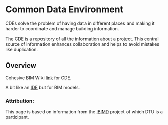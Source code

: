# Common Data Environment

CDEs solve the problem of having data in different places and making it harder to coordinate and manage building information.

The CDE is a repository of all the information about a project. This central source of information enhances collaboration and helps to avoid mistakes like duplication.

## Overview
Cohesive BIM Wiki [link](designingbuildings.co.uk/wiki/Common_data_environment_CDE) for CDE.


A bit like an [IDE](/Concepts/IDE) but for BIM models.

### Attribution:
This page is based on information from the [IBIMD](https://www.ct.upt.ro/IBIMD/) project of which DTU is a participant.

